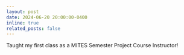 ```yaml
---
layout: post
date: 2024-06-20 20:00:00-0400
inline: true
related_posts: false
---
```


Taught my first class as a MITES Semester Project Course Instructor!
